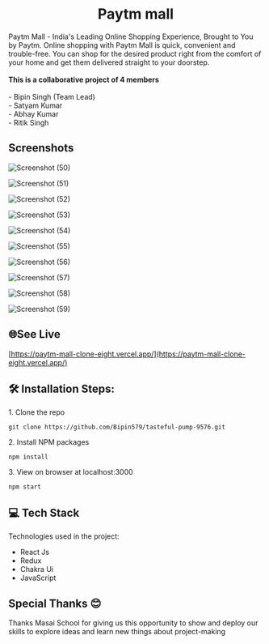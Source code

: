 
<h1 align="center" id="title">Paytm mall</h1>



<p id="description">Paytm Mall - India's Leading Online Shopping Experience, Brought to You by Paytm. Online shopping with Paytm Mall is quick, convenient and trouble-free. You can shop for the desired product right from the comfort of your home and get them delivered straight to your doorstep.<br><br><b>This is a collaborative project of 4 members</b><br><br>- Bipin Singh (Team Lead)<br>- Satyam Kumar<br>- Abhay Kumar<br>- Ritik Singh</p>



<h2>Screenshots</h2>


![Screenshot (50)](https://user-images.githubusercontent.com/110052834/216419313-22c482fb-ddc9-46c3-a352-405da187ac8c.png)

![Screenshot (51)](https://user-images.githubusercontent.com/110052834/216419329-ddbedd2e-2d92-4107-987d-76e9654d964d.png)

![Screenshot (52)](https://user-images.githubusercontent.com/110052834/216419375-4ffa2816-adf1-41d6-a0c1-d2c24862be52.png)

![Screenshot (53)](https://user-images.githubusercontent.com/110052834/216419432-574e6b92-6360-45a3-8247-e0d84a4cee17.png)

![Screenshot (54)](https://user-images.githubusercontent.com/110052834/216419490-52444081-07d3-47ba-8850-7bfab2f500d6.png)

![Screenshot (55)](https://user-images.githubusercontent.com/110052834/216419566-3991220f-7da4-4b66-bdc4-4d63c5e1d93d.png)

![Screenshot (56)](https://user-images.githubusercontent.com/110052834/216419605-21c523b0-04ad-498a-870b-71a3a0ed445c.png)

![Screenshot (57)](https://user-images.githubusercontent.com/110052834/216419654-d6bd3e64-ffcb-4c92-b256-a41c7389c4fd.png)

![Screenshot (58)](https://user-images.githubusercontent.com/110052834/216419675-679c8150-94b4-4abe-9643-e04ce49cd0c5.png)

![Screenshot (59)](https://user-images.githubusercontent.com/110052834/216419745-d7320b18-a041-4e16-898a-235a02e1a53d.png)


<h2>🌐See Live</h2>

[https://paytm-mall-clone-eight.vercel.app/](https://paytm-mall-clone-eight.vercel.app/)



<h2>🛠️ Installation Steps:</h2>

<p>1. Clone the repo</p>

```
git clone https://github.com/Bipin579/tasteful-pump-9576.git
```

<p>2. Install NPM packages</p>

```
npm install
```

<p>3. View on browser at localhost:3000</p>

```
npm start
```

  
  
<h2>💻 Tech Stack</h2>

Technologies used in the project:

*   React Js
*   Redux
*   Chakra Ui
*   JavaScript

<h2>Special Thanks 😊</h2>

<p>Thanks Masai School for giving us this opportunity to show and deploy our skills to explore ideas and learn new things about project-making </p>
